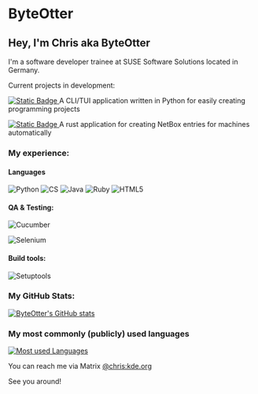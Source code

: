 # ByteOtter
## Hey, I'm Chris aka ByteOtter

I'm a software developer trainee at SUSE Software Solutions located in Germany.

Current projects in development:

[![Static Badge](https://img.shields.io/badge/%20Nester-Nester?style=flat-square&logo=python&logoColor=red&color=black)
](https://github.com/ByteOtter/nester)  A CLI/TUI application written in Python for easily creating programming projects

[![Static Badge](https://img.shields.io/badge/Netbox--Sync-NetboxSync?style=flat-square&logo=rust&logoColor=red&color=black)
](https://github.com/ByteOtter/netbox-sync) A rust application for creating NetBox entries for machines automatically

### My experience:

#### Languages

![Python](https://img.shields.io/badge/python--brightgreen?style=for-the-badge&logo=python&logoColor=brightgreen)
![CS](https://img.shields.io/badge/c%23--green?style=for-the-badge&logo=csharp&logoColor=green)
![Java](https://img.shields.io/badge/java--yellow?style=for-the-badge&logo=java11&logoColor=yellow)
![Ruby](https://img.shields.io/badge/ruby--red?style=for-the-badge&logo=ruby&logoColor=red)
![HTML5](https://img.shields.io/badge/html5--informational?style=for-the-badge&logo=html5&logoColor=informational)


#### QA & Testing:

![Cucumber](https://img.shields.io/badge/cucumber--green?style=for-the-badge&logo=cucumber&logoColor=green)

![Selenium](https://img.shields.io/badge/selenium--white?style=for-the-badge&logo=selenium&logoColor=white)

#### Build tools:

![Setuptools](https://img.shields.io/badge/setuptools--yellow?style=for-the-badge&logo=pypi&logoColor=yellow)

### My GitHub Stats:

[![ByteOtter's GitHub stats](https://github-readme-stats.vercel.app/api?username=ByteOtter&&hide_border=true&count_private=true&hide_title=true&show_icons=true&theme=transparent)](https://github.com/anuraghazra/github-readme-stats)

### My most commonly (publicly) used languages

[![Most used Languages](https://github-readme-stats.vercel.app/api/top-langs/?username=byteotter&hide_title=true&theme=transparent&hide_border=true&count_private=true&layout=compact&include_all_commits=true)](https://github.com/anuraghazra/github-readme-stats)

You can reach me via Matrix [@chris:kde.org](https://matrix.to/#/@chris:kde.org)

See you around!
